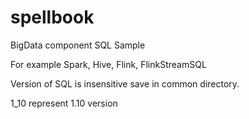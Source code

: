 # spellbook
BigData component SQL Sample 

For example Spark, Hive, Flink, FlinkStreamSQL

Version of SQL is insensitive save in common directory.


1_10 represent 1.10 version


